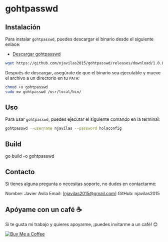 # gohtpasswd

## Instalación

Para instalar `gohtpasswd`, puedes descargar el binario desde el siguiente enlace:

- [Descargar gohtpasswd](https://github.com/njavilas2015/gohtpasswd/releases/download/1.0.0/gohtpasswd)

```bash
wget https://github.com/njavilas2015/gohtpasswd/releases/download/1.0.0/gohtpasswd
```

Después de descargar, asegúrate de que el binario sea ejecutable y mueve el archivo a un directorio en tu `PATH`:

```bash
chmod +x gohtpasswd
sudo mv gohtpasswd /usr/local/bin/
```

## Uso
Para usar `gohtpasswd`, puedes ejecutar el siguiente comando en la terminal:

```bash
gohtpasswd --username njavilas --password holaconfig
```

## Build

go build -o gohtpasswd

## Contacto
Si tienes alguna pregunta o necesitas soporte, no dudes en contactarme:

Nombre: Javier Avila
Email: [njavilas2015@gmail.com]
GitHub: njavilas2015

## Apóyame con un café ☕️

Si te gusta mi trabajo y quieres apoyarme, ¡puedes invitarme a un café! 😊

[![Buy Me a Coffee](https://img.buymeacoffee.com/button-api/?text=Buy%20Me%20a%20Coffee&emoji=coffee&slug=tu_nombre&button_colour=FF5F5F&font_colour=ffffff&font_family=Cookie)](https://buymeacoffee.com/njavilas
)
